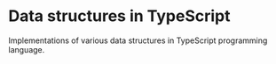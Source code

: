 # Data structures in TypeScript

Implementations of various data structures in TypeScript programming language.
